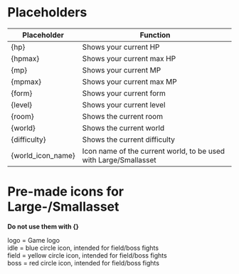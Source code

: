 # Placeholders
|Placeholder|Function|
|--|--|
|{hp}|Shows your current HP|
|{hpmax}|Shows your current max HP|
|{mp}|Shows your current MP|
|{mpmax}|Shows your current max MP|
|{form}|Shows your current form|
|{level}|Shows your current level|
|{room}|Shows the current room|
|{world}|Shows the current world|
|{difficulty}|Shows the current difficulty|
|{world_icon_name}|Icon name of the current world, to be used with Large/Smallasset

# Pre-made icons for Large-/Smallasset
**Do not use them with {}**    

logo = Game logo  
idle = blue circle icon, intended for field/boss fights  
field = yellow circle icon, intended for field/boss fights  
boss = red circle icon, intended for field/boss fights  